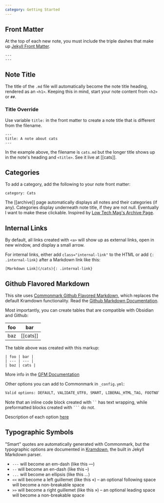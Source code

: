 ```yaml
---
category: Getting Started
---
```


## Front Matter
At the top of each new note, you must include the triple dashes that make up [Jekyll Front Matter](https://jekyllrb.com/docs/front-matter/).

```
---
---
```

## Note Title
The title of the `.md` file will automatically become the note title heading, rendered as an `<h1>`. Keeping this in mind, start your note content from `<h2>` or `##`.

### Title Override
Use variable `title:` in the front matter to create a note title that is different from the filename. 

```
---
title: A note about cats
---
```

In the example above, the filename is `cats.md` but the longer title shows up in the note's heading and `<title>`. See it live at [[cats]].

## Categories
To add a category, add the following to your note front matter:

`category: Cats`

The [[archive]] page automatically displays all notes and their categories (if any). Categories display underneath note title, if they are not null. Eventually I want to make these clickable. Inspired by [Low Tech Mag's Archive Page](https://solar.lowtechmagazine.com/archives.html).

## Internal Links
By default, all links created with `<a>` will show up as external links, open in new window, and display a small arrow.

For internal links, either add `class="internal-link"` to the HTML or add `{: .internal-link}` after a Markdown link like this:

```[Markdown Link](/cats){: .internal-link}```

## Github Flavored Markdown
This site uses [Commonmark Github Flavored Markdown](https://github.com/github/jekyll-commonmark-ghpages), which replaces the default Kramdown functionality. Read the [Github Markdown Documentation](https://github.github.com/gfm/).

Most importantly, you can create tables that are compatible with Obsidian and Github:

| foo | bar |
| --- | --- |
| baz | [[cats]] |

The table above was created with this markup:
`````
| foo | bar |
| --- | --- |
| baz | cats |
`````

More info in the [GFM Documentation](https://github.github.com/gfm/#tables-extension-)

Other options you can add to Commonmark in `_config.yml`:

```sh
Valid options: DEFAULT, VALIDATE_UTF8, SMART, LIBERAL_HTML_TAG, FOOTNOTES, STRIKETHROUGH_DOUBLE_TILDE, SOURCEPOS, HARDBREAKS, SAFE, NOBREAKS, GITHUB_PRE_LANG, TABLE_PREFER_STYLE_ATTRIBUTES, FULL_INFO_STRING
```

Note that an inline code block created with ` `` ` has text wrapping, while preformatted blocks created with ` ``` ` do not.

Description of each option [here](https://github.com/gjtorikian/commonmarker#options)

## Typographic Symbols
"Smart" quotes are automatically generated with Commonmark, but the typographic options are documented in [Kramdown](https://kramdown.gettalong.org/syntax.html#typographic-symbols), the built in Jekyll Markdown parser.

-   `---` will become an em-dash (like this —)
-   `--` will become an en-dash (like this –)
-   `...` will become an ellipsis (like this …)
-   `<<` will become a left guillemet (like this «) – an optional following space will become a non-breakable space
-   `>>` will become a right guillemet (like this ») – an optional leading space will become a non-breakable space